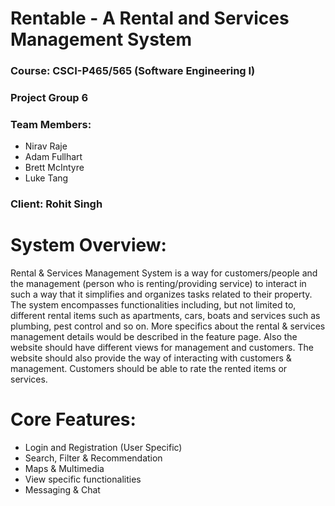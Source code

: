 # Rentable - A Rental and Services Management System

### Course: CSCI-P465/565 (Software Engineering I)
### Project Group 6
### Team Members:
<ul>
  <li>Nirav Raje</li>
  <li>Adam Fullhart</li>  
  <li>Brett McIntyre</li>  
  <li>Luke Tang</li>
</ul>

### Client: Rohit Singh


# System Overview:
Rental & Services Management System is a way for customers/people and the management (person who is renting/providing service) to interact in such a way that it simplifies and organizes tasks related to their property. The system encompasses functionalities including, but not limited to, different rental items such as apartments, cars, boats and services such as plumbing, pest control and so on. More specifics about the rental & services management details would be described in the feature page. Also the website should have different views for management and customers. The website should also provide the way of interacting with customers & management. Customers should be able to rate the rented items or services.

# Core Features:
<ul>
  <li>Login and Registration (User Specific)</li>
  <li>Search, Filter & Recommendation</li>
  <li>Maps & Multimedia</li>
  <li>View specific functionalities</li>
  <li>Messaging & Chat</li>
</ul>
  
